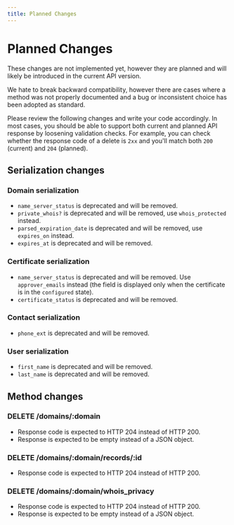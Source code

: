 ```yaml
---
title: Planned Changes
---
```


# Planned Changes

These changes are not implemented yet, however they are planned and will likely be introduced in the current API version.

We hate to break backward compatibility, however there are cases where a method was not properly documented and a bug or inconsistent choice has been adopted as standard.

Please review the following changes and write your code accordingly. In most cases, you should be able to support both current and planned API response by loosening validation checks. For example, you can check whether the response code of a delete is `2xx` and you'll match both `200` (current) and `204` (planned).


## Serialization changes

### Domain serialization

- `name_server_status` is deprecated and will be removed.
- `private_whois?` is deprecated and will be removed, use `whois_protected` instead.
- `parsed_expiration_date` is deprecated and will be removed, use `expires_on` instead.
- `expires_at` is deprecated and will be removed.

### Certificate serialization

- `name_server_status` is deprecated and will be removed. Use `approver_emails` instead (the field is displayed only when the certificate is in the `configured` state).
- `certificate_status` is deprecated and will be removed.

### Contact serialization

- `phone_ext` is deprecated and will be removed.

### User serialization

- `first_name` is deprecated and will be removed.
- `last_name` is deprecated and will be removed.


## Method changes

### DELETE /domains/:domain

- Response code is expected to HTTP 204 instead of HTTP 200.
- Response is expected to be empty instead of a JSON object.

### DELETE /domains/:domain/records/:id

- Response code is expected to HTTP 204 instead of HTTP 200.

### DELETE /domains/:domain/whois_privacy

- Response code is expected to HTTP 204 instead of HTTP 200.
- Response is expected to be empty instead of a JSON object.
